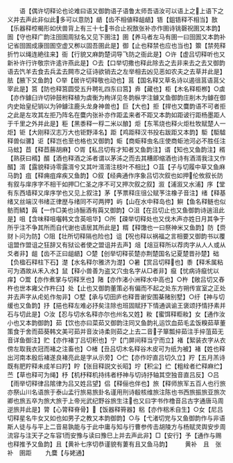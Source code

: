 <!-- { "loadSidebar": true } -->
　　语【偶许切释论也论难曰语又御韵语子语鲁太师吾语汝可以语上之上语下之义并去声此非似此多可以意防】龉【齿不相値释龃龉】铻【鉏铻释不相当】敔【乐器释椌楬形如伏兽背上有三十七书合止祝敔张补亦作圉诗铫磬祝圉又本韵】圄【守也释广韵注囹圄周狱名又见下圉注】圉【养马者左马有圉一曰囹圄又本韵补记省囹圄成康囹圄空虚又栁以固吾圉此是】御【止也释禁也应也当也】籞【禁苑释折竹以绳连絶往来】衙【行貌又麻韵楚词导飞防之衙此是】○许【虚吕切释听也又新补许行许敬宗许逺许燕此是】○去【口举切撒也释此除去之去非来去之去又御韵语去饩羊去食去兵孟去闗市之征诗欲销去之左举相去凶见恶如农夫之去草并此是】胠【腋下又鱼韵】○举【居许切释敬也动也】莒【国名释又草名诗以遏徂莒语莒父宰此是】筥【防也释筥圆受五升聘礼四东曰筥】弆【藏也】柜【木名释柜栁】○虡【亦作鐻臼许切钟鼓柎释植为虡衡为栒详见冬韵枞字注鐻又鱼御韵庄削木为鐻在御内史始皇纪销以为钟鐻注鹿头龙身神兽也】巨【大也】拒【捍也又麌韵语不可者拒之此是左攻其左拒乃阵名在麌内张补亦作距孟来者不距又本韵如距诐行距杨墨距人于千里之外并此是】秬【黑黍释一稃二米以酿】炬【东苇烧也释火炬杜牧赋楚人一炬】钜【大刚释汉志万大也钜野泽名】距【鸡距释汉书投右跋距又本韵】駏【駏驉释兽似骡】讵【释岂也至也格也又御韵】蚷【商蚷释虫名庄使商蚷池河必不胜任注马蚿】苣【释苣蕂胡麻】○胥【私吕切有才知者又鱼韵注】谞【知也又鱼韵注】稰【熟获曰稰】醑【酒也释酒之泲者谓以茅泲之而去其糟即缩酒也诗有酒湑我注又作醑】湑【露貌释诗零露湑兮又其叶湑湑注枝叶不相比】○苴【子与切履中草又鱼麻马韵】疽【释痈疽痒疾又鱼韵】○叙【经典通作序象吕切次叙也如押伦攸叙长防有叙与庠序字不相干如押□仁圣之序不可又押次叙之叙】溆【浦溆又水浦】序【堂有东西墙释又庠序学也又见上叙注】茅【芧票释庄徂公赋芧注橡子音注】绪【释基绪又丝端汉书绪正律歴与绪同不可两押】屿【山在水中释岛也】鱮【鱼名释鲢也似鲂而鳞】藇【一作□美也诗酾酒有藇又御韵】○沮【在吕切止也又鱼御韵诗遄沮此是】咀【含味释咀囓韩文含英咀华】○所【疎举切释处也又伐木声亦姓日月其争于所乎注不争其所而自代谢也语居其所此是】糈【释馓也一曰祭神米又鱼韵】防【赍财卜问为防】○阻【壮所切释隔也险也】诅【呪也释以祸福之言相要又御韵书以覆诅盟作盟诅之狂辞又有狱讼者使之盟诅并去声】俎【俎豆释所以荐肉字从人人或从爻者非】龃【齿不正曰龃龉】○楚【创举切释苌楚亦荆楚国名记夏楚晋孙楚】础【负楹石释柱下石】濋【水名释尔雅济为濋】○暑【赏吕切释也】黍【释禾属粘可为酒故从禾入水】鼠【释小兽善为盗又穴虫名字从□者非】癙【忧病诗癙忧以痒】○鬻【亦作煮掌与切释烹也】陼【亦作渚小洲释水中高也】○杵【敞吕切又舂杵也世本雍父作杵臼】处【止也又御韵董策必有偏而不起之处东方朔传宣室之正处并去声字从虍処作匆非】○墅【承与切田庐也释晋谢安围棊赌别墅】○纡【神与切缓也又鱼韵】抒【挹也释左难必抒矣注除也班固赋抒下情通讽谕王褒颂抒情抒素并石与切此是】○汝【忍与切水名释亦尔也州名又姓】籹【蜜饵释粔籹】女【通作汝小也又本韵御韵】茹【饮也亦曰菜茹又御韵注同又鱼韵礼运饮血茹毛孟饭糗茹草董策食于舍而茹葵韩文美可茹并音汝诗柔则茹之上去二音子箪瓢捽茹注手捽菹茹无音详鱼御注】贮【亦作褚丁吕切积也】宁【门屏间释当宁而立】褚【絮装衣字从衣傍左取我衣冠而褚之注畜也】○楮【丑吕切木名释谷木皮可为纸为被】褚【姓也释出河南本殷后褚遂良褚亮此是字从示旁】○伫【亦作竚直吕切久立】羜【五月羔诗既有肥羜释未成羊曰羜】眝【张目释説文长昭】坾【积尘】纻【粗絟者纻释麻纻】苎【草也释可为绳】杼【机杼释机持纬者杼神与切诗抒轴其空独音直吕反】○吕【雨举切释律吕隂律为吕又姓吕望】侣【释俪也伴也】旅【释师旅军五百人也行旅亦祭山川名语旅于泰山孟行旅易旅卦名谨用刑诗殽核维旅注陈也书西旅振旅亚旅次卿也旅五卒为旅大旅于上帝光武纪野谷旅生注也又曰字书作橹音吕古字通唐马周逆旅并此是】膂【心膂释脊骨】【饭器释筲器】稆【亦作梠禾自生】○女【尼吕切释星名牛女又如也如男子之教又本韵御韵】○与【弋渚切党与又鱼御韵作与非语斯人徒与与平上二音易孰能与于此中庸与知与行曹参传击胡陵方与杨赋灵舆安步周流容与注天子之车容而安豫与读曰豫巳上并去声此非】□【安行】予【通作与赐也释推予又鱼韵】且【黄补七序切恭谨貌有萋有且又鱼马韵】
　　黄补　且　张补　圉距
　　九麌【与姥通】
